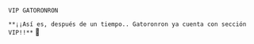``` VIP GATORONRON ```


```**¡¡Así es, después de un tiempo.. Gatoronron ya cuenta con sección VIP!!**``` 📢
